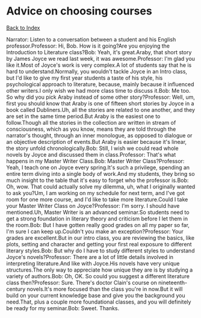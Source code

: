 # Advice on choosing courses
[Back to Index](https://github.com/windows10010/tpoExtractor/blog/master/README.md)

Narrator: Listen to a conversation between a student and his English professor.Professor: Hi, Bob. How is it going?Are you enjoying the Introduction to Literature class?Bob: Yeah, it's great.Araby, that short story by James Joyce we read last week, it was awesome.Professor: I'm glad you like it.Most of Joyce's work is very complex.A lot of students say that he is hard to understand.Normally, you wouldn't tackle Joyce in an Intro class, but I'd like to give my first year students a taste of his style, his psychological approach to literature, because, mainly because it influenced other writers.I only wish we had more class time to discuss it.Bob: Me too. So why did you pick Araby instead of some other story?Professor: Well, um, first you should know that Araby is one of fifteen short stories by Joyce in a book called Dubliners.Uh, all the stories are related to one another, and they are set in the same time period.But Araby is the easiest one to follow.Though all the stories in the collection are written in stream of consciousness, which as you know, means they are told through the narrator's thought, through an inner monologue, as opposed to dialogue or an objective description of events.But Araby is easier because it's linear, the story unfold chronologically.Bob: Still, I wish we could read whole novels by Joyce and discussed them in class.Professor: That's what happens in my Master Writer Class.Bob: Master Writer Class?Professor: Yeah, I teach one on Joyce every spring.It's such a privilege, spending an entire term diving into a single body of work.And my students, they bring so much insight to the table that it's easy to forget who the professor is.Bob: Oh, wow. That could actually solve my dilemma, uh, what I originally wanted to ask you?Um, I am working on my schedule for next term, and I've got room for one more course, and I'd like to take more literature.Could I take your Master Writer Class on Joyce?Professor: I'm sorry. I should have mentioned.Uh, Master Writer is an advanced seminar.So students need to get a strong foundation in literary theory and criticism before I let them in the room.Bob: But I have gotten really good grades on all my paper so far, I'm sure I can keep up.Couldn't you make an exception?Professor: Your grades are excellent.But in our intro class, you are reviewing the basics, like plots, setting and character and getting your first real exposure to different literary styles.Bob: But why do I have to study different styles to understand Joyce's novels?Professor: There are a lot of little details involved in interpreting literature.And like with Joyce.His novels have very unique structures.The only way to appreciate how unique they are is by studying a variety of authors.Bob: Oh, OK. So could you suggest a different literature class then?Professor: Sure. There's doctor Clain's course on nineteenth-century novels.It's more focused than the class you're in now.But it will build on your current knowledge base and give you the background you need.That, plus a couple more foundational classes, and you will definitely be ready for my seminar.Bob: Sweet. Thanks. 